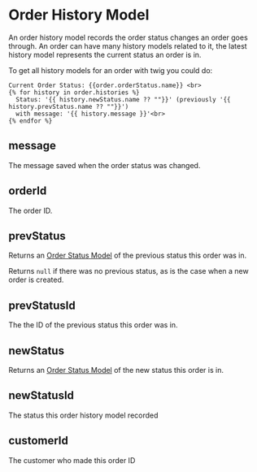 # Order History Model

An order history model records the order status changes an order goes through. An order can have many history models related to it, the latest history model represents the current status an order is in.

To get all history models for an order with twig you could do:

```twig
Current Order Status: {{order.orderStatus.name}} <br>
{% for history in order.histories %}
  Status: '{{ history.newStatus.name ?? ""}}' (previously '{{ history.prevStatus.name ?? ""}}')
  with message: '{{ history.message }}'<br>
{% endfor %}

```

## message

The message saved when the order status was changed.

## orderId

The order ID.

## prevStatus

Returns an [Order Status Model](en/order-status-model.md) of the previous status this order was in.

Returns `null` if there was no previous status, as is the case when a new order is created.

## prevStatusId

The the ID of the previous status this order was in.

## newStatus

Returns an [Order Status Model](en/order-status-model.md) of the new status this order is in.

## newStatusId

The status this order history model recorded

## customerId

The customer who made this order ID
